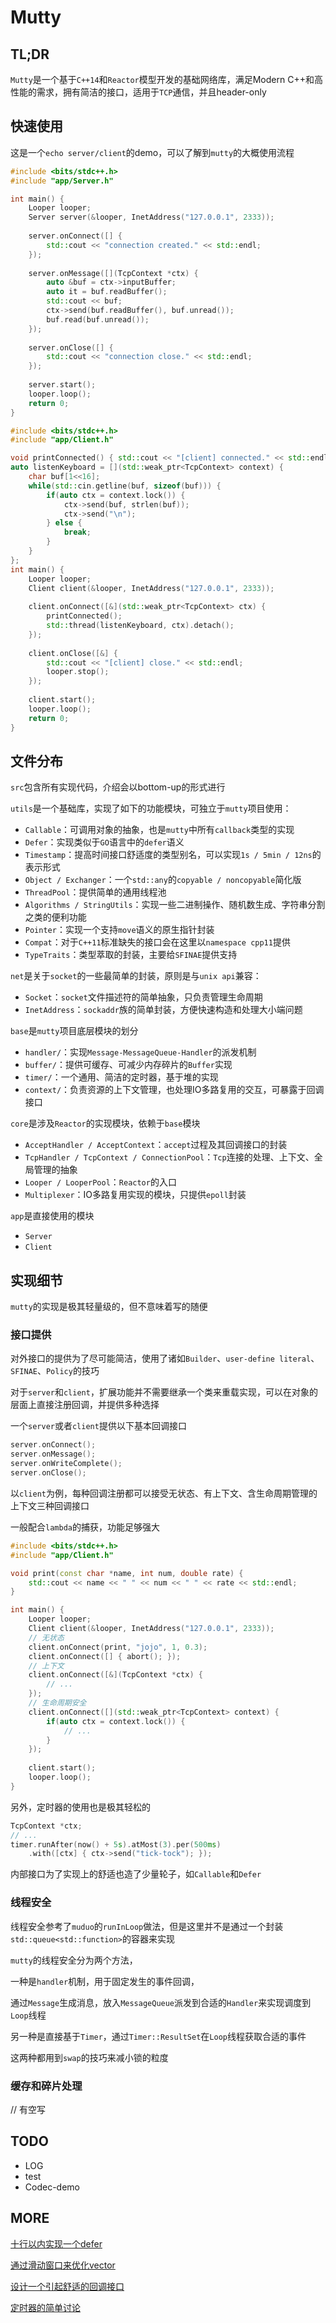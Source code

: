 # Mutty

## TL;DR

`Mutty`是一个基于`C++14`和`Reactor`模型开发的基础网络库，满足Modern C++和高性能的需求，拥有简洁的接口，适用于`TCP`通信，并且header-only

## 快速使用

这是一个`echo server/client`的demo，可以了解到`mutty`的大概使用流程

```C++
#include <bits/stdc++.h>
#include "app/Server.h"

int main() {
    Looper looper;
    Server server(&looper, InetAddress("127.0.0.1", 2333));
    
    server.onConnect([] {
        std::cout << "connection created." << std::endl;
    });
    
    server.onMessage([](TcpContext *ctx) {
        auto &buf = ctx->inputBuffer;
        auto it = buf.readBuffer();
        std::cout << buf;
        ctx->send(buf.readBuffer(), buf.unread());
        buf.read(buf.unread());
    });
    
    server.onClose([] {
        std::cout << "connection close." << std::endl;
    });
    
    server.start();
    looper.loop();
    return 0;
}
```



```C++
#include <bits/stdc++.h>
#include "app/Client.h"

void printConnected() { std::cout << "[client] connected." << std::endl; }
auto listenKeyboard = [](std::weak_ptr<TcpContext> context) {
    char buf[1<<16];
    while(std::cin.getline(buf, sizeof(buf))) {
        if(auto ctx = context.lock()) {
            ctx->send(buf, strlen(buf));
            ctx->send("\n");
        } else {
            break;
        }
    }
};
int main() {
    Looper looper;
    Client client(&looper, InetAddress("127.0.0.1", 2333));
    
    client.onConnect([&](std::weak_ptr<TcpContext> ctx) {
        printConnected();
        std::thread(listenKeyboard, ctx).detach();
    });
    
    client.onClose([&] {
        std::cout << "[client] close." << std::endl;
        looper.stop();
    });
    
    client.start();
    looper.loop();
    return 0;
}
```



## 文件分布

`src`包含所有实现代码，介绍会以bottom-up的形式进行

`utils`是一个基础库，实现了如下的功能模块，可独立于`mutty`项目使用：

- `Callable`：可调用对象的抽象，也是`mutty`中所有`callback`类型的实现
- `Defer`：实现类似于`GO`语言中的`defer`语义
- `Timestamp`：提高时间接口舒适度的类型别名，可以实现`1s / 5min / 12ns`的表示形式
- `Object / Exchanger`：一个`std::any`的`copyable / noncopyable`简化版
- `ThreadPool`：提供简单的通用线程池
- `Algorithms / StringUtils`：实现一些二进制操作、随机数生成、字符串分割之类的便利功能
- `Pointer`：实现一个支持`move`语义的原生指针封装
- `Compat`：对于`C++11`标准缺失的接口会在这里以`namespace cpp11`提供
- `TypeTraits`：类型萃取的封装，主要给`SFINAE`提供支持

`net`是关于`socket`的一些最简单的封装，原则是与`unix api`兼容：

- `Socket`：`socket`文件描述符的简单抽象，只负责管理生命周期
- `InetAddress`：`sockaddr`族的简单封装，方便快速构造和处理大小端问题

`base`是`mutty`项目底层模块的划分

- `handler/`：实现`Message-MessageQueue-Handler`的派发机制
- `buffer/`：提供可缓存、可减少内存碎片的`Buffer`实现
- `timer/`：一个通用、简洁的定时器，基于堆的实现
- `context/`：负责资源的上下文管理，也处理IO多路复用的交互，可暴露于回调接口

`core`是涉及`Reactor`的实现模块，依赖于`base`模块

- `AcceptHandler / AcceptContext`：`accept`过程及其回调接口的封装
- `TcpHandler / TcpContext / ConnectionPool`：`Tcp`连接的处理、上下文、全局管理的抽象
- `Looper / LooperPool`：`Reactor`的入口
- `Multiplexer`：IO多路复用实现的模块，只提供`epoll`封装

`app`是直接使用的模块

- `Server`
- `Client`

## 实现细节

`mutty`的实现是极其轻量级的，但不意味着写的随便

### 接口提供

对外接口的提供为了尽可能简洁，使用了诸如`Builder`、`user-define literal`、`SFINAE`、`Policy`的技巧

对于`server`和`client`，扩展功能并不需要继承一个类来重载实现，可以在对象的层面上直接注册回调，并提供多种选择

一个`server`或者`client`提供以下基本回调接口

```C++
server.onConnect();
server.onMessage();
server.onWriteComplete();
server.onClose();
```

以`client`为例，每种回调注册都可以接受无状态、有上下文、含生命周期管理的上下文三种回调接口

一般配合`lambda`的捕获，功能足够强大

```C++
#include <bits/stdc++.h>
#include "app/Client.h"

void print(const char *name, int num, double rate) {
    std::cout << name << " " << num << " " << rate << std::endl;
}

int main() {
    Looper looper;
    Client client(&looper, InetAddress("127.0.0.1", 2333));
    // 无状态
    client.onConnect(print, "jojo", 1, 0.3);
    client.onConnect([] { abort(); });
    // 上下文
    client.onConnect([&](TcpContext *ctx) {
        // ...
    });
    // 生命周期安全
    client.onConnect([](std::weak_ptr<TcpContext> context) {
        if(auto ctx = context.lock()) {
            // ...
        }
    });
    
    client.start();
    looper.loop();
}
```

另外，定时器的使用也是极其轻松的

```C++
TcpContext *ctx; 
// ...
timer.runAfter(now() + 5s).atMost(3).per(500ms)
    .with([ctx] { ctx->send("tick-tock"); });
```

内部接口为了实现上的舒适也造了少量轮子，如`Callable`和`Defer`



### 线程安全

线程安全参考了`muduo`的`runInLoop`做法，但是这里并不是通过一个封装`std::queue<std::function>`的容器来实现

`mutty`的线程安全分为两个方法，

一种是`handler`机制，用于固定发生的事件回调，

通过`Message`生成消息，放入`MessageQueue`派发到合适的`Handler`来实现调度到`Loop`线程

另一种是直接基于`Timer`，通过`Timer::ResultSet`在`Loop`线程获取合适的事件

这两种都用到`swap`的技巧来减小锁的粒度

### 缓存和碎片处理

// 有空写



## TODO

- LOG
- test
- Codec-demo



## MORE

[十行以内实现一个defer](http://www.caturra.cc/2020/09/22/十行以内实现一个defer/)

[通过滑动窗口来优化vector](http://www.caturra.cc/2020/11/08/通过滑动窗口来优化vector/)

[设计一个引起舒适的回调接口](http://www.caturra.cc/2020/11/19/设计一个引起舒适的回调接口/)

[定时器的简单讨论](http://www.caturra.cc/2020/12/07/定时器的简单讨论/)